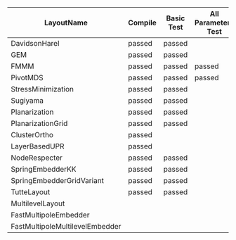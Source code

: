 | LayoutName                      | Compile | Basic Test | All Parameters Test |
| ------------------------------- | ------- | ---------- | ------------------- |
| DavidsonHarel                   | passed  | passed     |                     |
| GEM                             | passed  | passed     |                     |
| FMMM                            | passed  | passed     | passed              |
| PivotMDS                        | passed  | passed     | passed              |
| StressMinimization              | passed  | passed     |                     |
| Sugiyama                        | passed  | passed     |                     |
| Planarization                   | passed  | passed     |                     |
| PlanarizationGrid               | passed  | passed     |                     |
| ClusterOrtho                    | passed  |            |                     |
| LayerBasedUPR                   | passed  |            |                     |
| NodeRespecter                   | passed  | passed     |                     |
| SpringEmbedderKK                | passed  | passed     |                     |
| SpringEmbedderGridVariant       | passed  | passed     |                     |
| TutteLayout                     | passed  | passed     |                     |
| MultilevelLayout                |         |            |                     |
| FastMultipoleEmbedder           |         |            |                     |
| FastMultipoleMultilevelEmbedder |         |            |                     |
